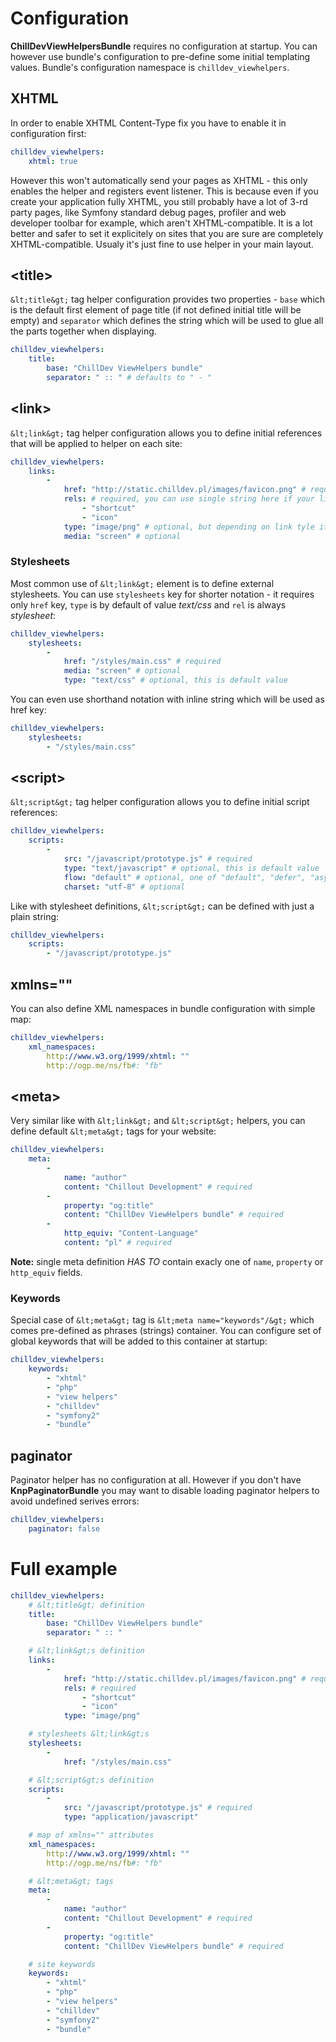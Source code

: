 <!---
# This file is part of the ChillDev ViewHelpers bundle.
#
# @author Rafał Wrzeszcz <rafal.wrzeszcz@wrzasq.pl>
# @copyright 2012 - 2013 © by Rafał Wrzeszcz - Wrzasq.pl.
# @version 0.1.3
# @since 0.0.1
# @package ChillDev\Bundle\ViewHelpersBundle
-->

# Configuration

**ChillDevViewHelpersBundle** requires no configuration at startup. You can however use bundle's configuration to pre-define some initial templating values. Bundle's configuration namespace is `chilldev_viewhelpers`.

## XHTML

In order to enable XHTML Content-Type fix you have to enable it in configuration first:

```yaml
chilldev_viewhelpers:
    xhtml: true
```

However this won't automatically send your pages as XHTML - this only enables the helper and registers event listener. This is because even if you create your application fully XHTML, you still probably have a lot of 3-rd party pages, like Symfony standard debug pages, profiler and web developer toolbar for example, which aren't XHTML-compatible. It is a lot better and safer to set it explicitely on sites that you are sure are completely XHTML-compatible. Usualy it's just fine to use helper in your main layout.

## &lt;title&gt;

`&lt;title&gt;` tag helper configuration provides two properties - `base` which is the default first element of page title (if not defined initial title will be empty) and `separator` which defines the string which will be used to glue all the parts together when displaying.

```yaml
chilldev_viewhelpers:
    title:
        base: "ChillDev ViewHelpers bundle"
        separator: " :: " # defaults to " - "
```

## &lt;link&gt;

`&lt;link&gt;` tag helper configuration allows you to define initial references that will be applied to helper on each site:

```yaml
chilldev_viewhelpers:
    links:
        -
            href: "http://static.chilldev.pl/images/favicon.png" # required
            rels: # required, you can use single string here if your link has just one rel value
                - "shortcut"
                - "icon"
            type: "image/png" # optional, but depending on link tyle it may be needed
            media: "screen" # optional
```

### Stylesheets

Most common use of `&lt;link&gt;` element is to define external stylesheets. You can use `stylesheets` key for shorter notation - it requires only `href` key, `type` is by default of value *text/css* and `rel` is always *stylesheet*:

```yaml
chilldev_viewhelpers:
    stylesheets:
        -
            href: "/styles/main.css" # required
            media: "screen" # optional
            type: "text/css" # optional, this is default value
```

You can even use shorthand notation with inline string which will be used as href key:

```yaml
chilldev_viewhelpers:
    stylesheets:
        - "/styles/main.css"
```

## &lt;script&gt;

`&lt;script&gt;` tag helper configuration allows you to define initial script references:

```yaml
chilldev_viewhelpers:
    scripts:
        -
            src: "/javascript/prototype.js" # required
            type: "text/javascript" # optional, this is default value
            flow: "default" # optional, one of "default", "defer", "async", this is default value
            charset: "utf-8" # optional
```

Like with stylesheet definitions, `&lt;script&gt;` can be defined with just a plain string:

```yaml
chilldev_viewhelpers:
    scripts:
        - "/javascript/prototype.js"
```

## xmlns=""

You can also define XML namespaces in bundle configuration with simple map:

```yaml
chilldev_viewhelpers:
    xml_namespaces:
        http://www.w3.org/1999/xhtml: ""
        http://ogp.me/ns/fb#: "fb"
```

## &lt;meta&gt;

Very similar like with `&lt;link&gt;` and `&lt;script&gt;` helpers, you can define default `&lt;meta&gt;` tags for your website:

```yaml
chilldev_viewhelpers:
    meta:
        -
            name: "author"
            content: "Chillout Development" # required
        -
            property: "og:title"
            content: "ChillDev ViewHelpers bundle" # required
        -
            http_equiv: "Content-Language"
            content: "pl" # required
```

**Note:** single meta definition *HAS TO* contain exacly one of `name`, `property` or `http_equiv` fields.

### Keywords

Special case of `&lt;meta&gt;` tag is `&lt;meta name="keywords"/&gt;` which comes pre-defined as phrases (strings) container. You can configure set of global keywords that will be added to this container at startup:

```yaml
chilldev_viewhelpers:
    keywords:
        - "xhtml"
        - "php"
        - "view helpers"
        - "chilldev"
        - "symfony2"
        - "bundle"
```

## paginator 

Paginator helper has no configuration at all. However if you don't have **KnpPaginatorBundle** you may want to disable loading paginator helpers to avoid undefined serives errors:

```yaml
chilldev_viewhelpers:
    paginator: false
``` 

# Full example

```yaml
chilldev_viewhelpers:
    # &lt;title&gt; definition
    title:
        base: "ChillDev ViewHelpers bundle"
        separator: " :: "

    # &lt;link&gt;s definition
    links:
        -
            href: "http://static.chilldev.pl/images/favicon.png" # required
            rels: # required
                - "shortcut"
                - "icon"
            type: "image/png"

    # stylesheets &lt;link&gt;s
    stylesheets:
        -
            href: "/styles/main.css"

    # &lt;script&gt;s definition
    scripts:
        -
            src: "/javascript/prototype.js" # required
            type: "application/javascript"

    # map of xmlns="" attributes
    xml_namespaces:
        http://www.w3.org/1999/xhtml: ""
        http://ogp.me/ns/fb#: "fb"

    # &lt;meta&gt; tags
    meta:
        -
            name: "author"
            content: "Chillout Development" # required
        -
            property: "og:title"
            content: "ChillDev ViewHelpers bundle" # required

    # site keywords
    keywords:
        - "xhtml"
        - "php"
        - "view helpers"
        - "chilldev"
        - "symfony2"
        - "bundle"
```
